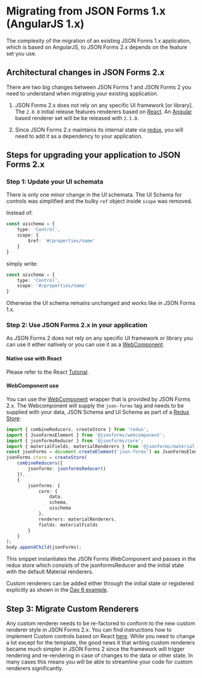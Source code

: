 # Migrating from JSON Forms 1.x (AngularJS 1.x)
The complexity of the migration of an existing JSON Forms 1.x application, which is based on AngularJS, to JSON Forms 2.x depends on the feature set you use.

## Architectural changes in JSON Forms 2.x
There are two big changes between JSON Forms 1 and JSON Forms 2 you need to understand when migrating your existing application.

1. JSON Forms 2.x does not rely on any specific UI framework [or library]. The `2.0.0` initial release features renderers based on [React](https://reactjs.org). An [Angular](https://angular.io) based renderer set will be be released with `2.1.0`.

2. Since JSON Forms 2.x maintains its internal state via [redux](https://redux.js.org/), you will need to add it as a dependency to your application.

## Steps for upgrading your application to JSON Forms 2.x

### Step 1: Update your UI schemata
There is only one minor change in the UI schemata. The UI Schema for controls was simplified and the bulky `ref` object inside `scope` was removed.

Instead of:
```ts
const uischema = {
    type: 'Control',
    scope: {
        $ref: '#/properties/name'
    }
}
```
simply write:
```ts
const uischema = {
    type: 'Control',
    scope: '#/properties/name'
}
```
Otherwise the UI schema remains unchanged and works like in JSON Forms 1.x.

### Step 2: Use JSON Forms 2.x in your application
As JSON Forms 2 does not rely on any specific UI framework or library you can use it either natively or you can use it as a [WebComponent](https://www.webcomponents.org/introduction). 

#### Native use with React
Please refer to the React [Tutorial](http://jsonforms.io/docs/tutorial).

#### WebComponent use
You can use the [WebComponent](https://www.webcomponents.org/introduction) wrapper that is provided by JSON Forms 2.x. The Webcomponent will supply the `json-forms` tag and needs to be supplied with your data, JSON Schema and UI Schema as part of a  [Redux Store](https://redux.js.org/docs/api/Store.html):
```ts
import { combineReducers, createStore } from 'redux';
import { JsonFormsElement } from '@jsonforms/webcomponent';
import { jsonformsReducer } from '@jsonforms/core';
import { materialFields, materialRenderers } from '@jsonforms/material';
const jsonForms = document.createElement('json-forms') as JsonFormsElement;
jsonForms.store = createStore(
    combineReducers({
        jsonforms: jsonformsReducer()
    }),
    {
        jsonforms: {
            core: {
                data,
                schema,
                uischema
            },
            renderers: materialRenderers,
            fields: materialFields
        }
    }
);
body.appendChild(jsonForms);
```
This snippet instantiates the JSON Forms WebComponent and passes in the redux store which consists of the jsonformsReducer and the initial state with the default Material renderers.

Custom renderers can be added either through the initial state or registered explicitly as shown in the [Day 6 example](packages/examples/src/day6.ts).

## Step 3: Migrate Custom Renderers
Any custom renderer needs to be re-factored to conform to the new custom renderer style in JSON Forms 2.x. You can find instructions how to implement Custom controls based on React [here](http://jsonforms.io/docs/custom-renderers). While you need to change a lot except for the template, the good news it that writing custom renderers became much simpler in JSON Forms 2 since the framework will trigger rendering and re-rendering in case of changes to the data or other state. In many cases this means you will be able to streamline your code for custom renderers significantly.
